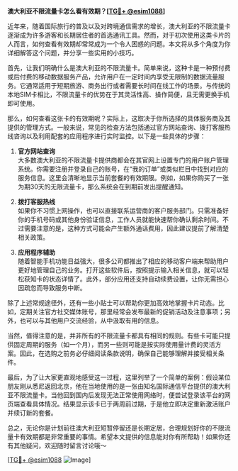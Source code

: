 **澳大利亚不限流量卡怎么看有效期？[[TG💪+ @esim1088](https://t.me/s/esim1088)]**

近年来，随着国际旅行的普及以及对跨境通信需求的增长，澳大利亚的不限流量卡逐渐成为许多游客和长期居住者的首选通讯工具。然而，对于初次使用这类卡片的人而言，如何查看有效期却常常成为一个令人困惑的问题。本文将从多个角度为你详细解答这个问题，并分享一些实用的小技巧。

首先，让我们明确什么是澳大利亚的不限流量卡。简单来说，这种卡是一种预付费或后付费的移动数据服务产品，允许用户在一定时间内享受无限制的数据流量服务。它通常适用于短期旅游、商务出行或者需要长时间在线工作的场景。与传统的本地SIM卡相比，不限流量卡的优势在于其灵活性高、操作简便，且无需更换手机即可使用。

那么，如何查看这张卡的有效期呢？实际上，这取决于你所选择的具体服务商及其提供的管理方式。一般来说，常见的检查方法包括通过官方网站查询、拨打客服热线咨询以及利用配套的应用程序进行实时监控。以下是一些具体的步骤：

1. **官方网站查询**  
   大多数澳大利亚的不限流量卡提供商都会在其官网上设置专门的用户账户管理系统。你需要注册并登录自己的账号，在“我的订单”或类似栏目中找到对应的服务信息。这里会清晰地显示当前套餐的有效期限。例如，如果你购买了一张为期30天的无限流量卡，那么系统会在到期前发出提醒通知。

2. **拨打客服热线**  
   如果你不习惯上网操作，也可以直接联系运营商的客户服务部门。只需准备好你的手机号码或其他身份验证信息，工作人员就能快速帮你确认剩余时间。不过需要注意的是，这种方式可能会产生额外通话费用，因此建议提前了解清楚相关政策。

3. **应用程序辅助**  
   随着智能手机功能日益强大，很多公司都推出了相应的移动客户端来帮助用户更好地管理自己的业务。打开这些软件后，按照提示输入相关信息，就可以轻松获知卡的状态详情了。此外，部分应用还支持自动续费设置，让你无需担心因疏忽而导致服务中断。

除了上述常规途径外，还有一些小贴士可以帮助你更加高效地掌握卡片动态。比如，定期关注官方社交媒体账号，那里经常会发布最新的促销活动及注意事项；另外，也可以与其他用户交流经验，从中汲取有用的信息。

当然，值得注意的是，并非所有的不限流量卡都具有相同的规则。有些卡可能只提供固定周期的服务（如一个月），而另一些则可能是按实际使用量计费的灵活方案。因此，在选购之前务必仔细阅读条款说明，确保自己能够理解并接受相关条件。

最后，为了让大家更直观地感受这一过程，这里列举了一个简单的案例：假设某位朋友刚从悉尼返回北京，他在当地使用的是一张由知名国际通信平台提供的澳大利亚不限流量卡。当他回到国内后发现无法正常使用网络时，便尝试登录该平台的网页端查看具体情况。结果显示该卡已于两周前过期，于是他立即决定重新激活账户并续订新的套餐。

总之，无论你是计划前往澳大利亚短暂停留还是长期定居，合理规划好你的不限流量卡有效期都是非常重要的事情。希望本文提供的信息能对你有所帮助！如果你还有其他疑问，欢迎随时留言讨论哦～

[[TG💪+ @esim1088](https://t.me/s/esim1088) ![Image](https://i.postimg.cc/4NQfJmqS/Snipaste-2025-05-13-00-14-12.png)]